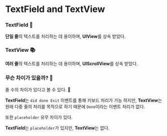 # TextField and TextView

### TextField 📝

**단일 줄**의 텍스트를 처리하는 데 용이하며, **UIView**를 상속 받았다.

### TextView 📚

**여러 줄**의 텍스트를 처리하는 데 용이하며, **UIScrollView**를 상속 받았다.

### 무슨 차이가 있을까? 🤔

줄 수의 차이가 있다고 볼 수 있다. 🧐

**TextField**는 `did done Exit` 이벤트를 통해 키보드 처리가 가능 하지만,
**TextView**는 원래 다중 줄의 처리를 목적으로 하기 때문에 `Done`이라는 이벤트 처리가 없다.

또한 `placeholder` 유무 차이가 있다.

**TextField**는 `placeholder`가 있지만,
**TextView**는 없다.
